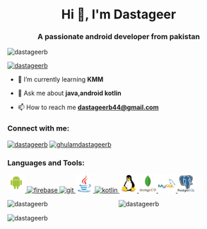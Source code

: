 <h1 align="center">Hi 👋, I'm Dastageer</h1>
<h3 align="center">A passionate android developer from pakistan</h3>

<p align="left"> <img src="https://komarev.com/ghpvc/?username=dastageerb&label=Profile%20views&color=0e75b6&style=flat" alt="dastageerb" /> </p>

<p align="left"> <a href="https://github.com/ryo-ma/github-profile-trophy"><img src="https://github-profile-trophy.vercel.app/?username=dastageerb" alt="dastageerb" /></a> </p>

- 🌱 I’m currently learning **KMM**

- 💬 Ask me about **java,android kotlin**

- 📫 How to reach me **dastageerb44@gmail.com**

<h3 align="left">Connect with me:</h3>
<p align="left">
<a href="https://dev.to/dastageerb" target="blank"><img align="center" src="https://raw.githubusercontent.com/rahuldkjain/github-profile-readme-generator/master/src/images/icons/Social/devto.svg" alt="dastageerb" height="30" width="40" /></a>
<a href="https://linkedin.com/in/ghulamdastageerb" target="blank"><img align="center" src="https://raw.githubusercontent.com/rahuldkjain/github-profile-readme-generator/master/src/images/icons/Social/linked-in-alt.svg" alt="ghulamdastageerb" height="30" width="40" /></a>
</p>

<h3 align="left">Languages and Tools:</h3>
<p align="left"> <a href="https://developer.android.com" target="_blank" rel="noreferrer"> <img src="https://raw.githubusercontent.com/devicons/devicon/master/icons/android/android-original-wordmark.svg" alt="android" width="40" height="40"/> </a> <a href="https://firebase.google.com/" target="_blank" rel="noreferrer"> <img src="https://www.vectorlogo.zone/logos/firebase/firebase-icon.svg" alt="firebase" width="40" height="40"/> </a> <a href="https://git-scm.com/" target="_blank" rel="noreferrer"> <img src="https://www.vectorlogo.zone/logos/git-scm/git-scm-icon.svg" alt="git" width="40" height="40"/> </a> <a href="https://www.java.com" target="_blank" rel="noreferrer"> <img src="https://raw.githubusercontent.com/devicons/devicon/master/icons/java/java-original.svg" alt="java" width="40" height="40"/> </a> <a href="https://kotlinlang.org" target="_blank" rel="noreferrer"> <img src="https://www.vectorlogo.zone/logos/kotlinlang/kotlinlang-icon.svg" alt="kotlin" width="40" height="40"/> </a> <a href="https://www.linux.org/" target="_blank" rel="noreferrer"> <img src="https://raw.githubusercontent.com/devicons/devicon/master/icons/linux/linux-original.svg" alt="linux" width="40" height="40"/> </a> <a href="https://www.mongodb.com/" target="_blank" rel="noreferrer"> <img src="https://raw.githubusercontent.com/devicons/devicon/master/icons/mongodb/mongodb-original-wordmark.svg" alt="mongodb" width="40" height="40"/> </a> <a href="https://www.mysql.com/" target="_blank" rel="noreferrer"> <img src="https://raw.githubusercontent.com/devicons/devicon/master/icons/mysql/mysql-original-wordmark.svg" alt="mysql" width="40" height="40"/> </a> <a href="https://www.postgresql.org" target="_blank" rel="noreferrer"> <img src="https://raw.githubusercontent.com/devicons/devicon/master/icons/postgresql/postgresql-original-wordmark.svg" alt="postgresql" width="40" height="40"/> </a> </p>

<p><img align="left" src="https://github-readme-stats.vercel.app/api/top-langs?username=dastageerb&show_icons=true&locale=en&layout=compact" alt="dastageerb" /></p>

<p align="center"> <img src="https://github-readme-stats.vercel.app/api?username=dastageerb&show_icons=true&theme=gotham" alt="dastageerb" />
  
<p><img align="center" src="https://github-readme-streak-stats.herokuapp.com/?user=dastageerb&" alt="dastageerb" /></p>

